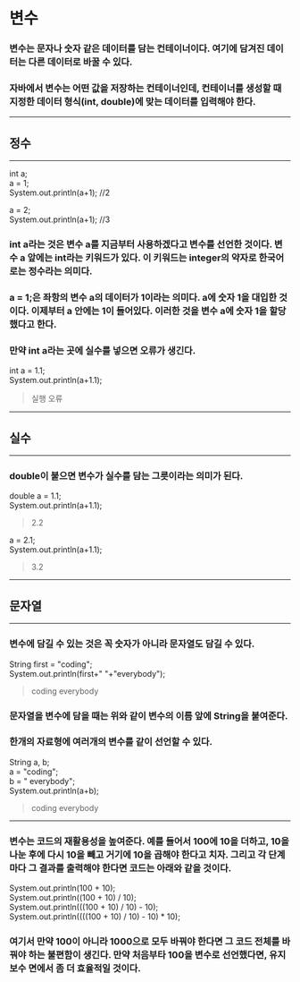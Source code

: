 # 변수
### 변수는 문자나 숫자 같은 데이터를 담는 컨테이너이다. 여기에 담겨진 데이터는 다른 데이터로 바꿀 수 있다.
### 자바에서 변수는 어떤 값을 저장하는 컨테이너인데, 컨테이너를 생성할 때 지정한 데이터 형식(int, double)에 맞는 데이터를 입력해야 한다.
---
## 정수
---
int a;\
a = 1;\
System.out.println(a+1); //2

a = 2;\
System.out.println(a+1); //3
### int a라는 것은 변수 a를 지금부터 사용하겠다고 변수를 선언한 것이다. 변수 a 앞에는 int라는 키워드가 있다. 이 키워드는 integer의 약자로 한국어로는 정수라는 의미다.
### a = 1;은 좌항의 변수 a의 데이터가 1이라는 의미다. a에 숫자 1을 대입한 것이다. 이제부터 a 안에는 1이 들어있다. 이러한 것을 변수 a에 숫자 1을 할당했다고 한다.
### 만약 int a라는 곳에 실수를 넣으면 오류가 생긴다.
int a = 1.1;\
System.out.println(a+1.1);
>실행 오류
---
## 실수
---
### double이 붙으면 변수가 실수를 담는 그릇이라는 의미가 된다.
double a = 1.1;\
System.out.println(a+1.1);
>2.2

a = 2.1; \
System.out.println(a+1.1);
>3.2
---
## 문자열
---
### 변수에 담길 수 있는 것은 꼭 숫자가 아니라 문자열도 담길 수 있다.
String first = "coding"; \
System.out.println(first+" "+"everybody");
>coding everybody
### 문자열을 변수에 담을 때는 위와 같이 변수의 이름 앞에 String을 붙여준다.
### 한개의 자료형에 여러개의 변수를 같이 선언할 수 있다.
String a, b;\
a = "coding";\
b = " everybody";\
System.out.println(a+b);
>coding everybody

---
### 변수는 코드의 재활용성을 높여준다. 예를 들어서 100에 10을 더하고, 10을 나눈 후에 다시 10을 빼고 거기에 10을 곱해야 한다고 치자. 그리고 각 단계마다 그 결과를 출력해야 한다면 코드는 아래와 같을 것이다.
System.out.println(100 + 10);\
System.out.println((100 + 10) / 10);\
System.out.println(((100 + 10) / 10) - 10);\
System.out.println((((100 + 10) / 10) - 10) * 10);
### 여기서 만약 100이 아니라 1000으로 모두 바꿔야 한다면 그 코드 전체를 바꿔야 하는 불편함이 생긴다. 만약 처음부타 100을 변수로 선언했다면, 유지보수 면에서 좀 더 효율적일 것이다.
